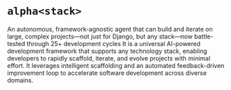 # `alpha<stack>`
An autonomous, framework-agnostic agent that can build and iterate on large, complex projects—not just for Django, but any stack—now battle-tested through 25+ development cycles
It is a universal AI-powered development framework that supports any technology stack, enabling developers to rapidly scaffold, iterate, and evolve projects with minimal effort. It leverages intelligent scaffolding and an automated feedback-driven improvement loop to accelerate software development across diverse domains.
